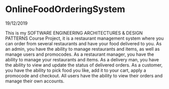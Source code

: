 # OnlineFoodOrderingSystem

19/12/2019

This is my SOFTWARE ENGINEERING ARCHITECTURES & DESIGN PATTERNS Course Project, it is a restaurant management system where you can order from several restaurants and have your food
delivered to you. As an admin, you have the ability to manage restaurants and items, as well as manage users and promocodes.
As a restaurant manager, you have the ability to manage your restaurants and items. As a delivery man, you have the ability to view and
update the status of delivered orders. As a customer, you have the ability to pick food you like, add it to your cart, apply a promocode and checkout.
All users have the ability to view their orders and manage their own accounts.
